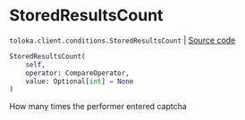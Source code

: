 # StoredResultsCount
`toloka.client.conditions.StoredResultsCount` | [Source code](https://github.com/Toloka/toloka-kit/blob/v0.1.25/src/client/conditions.py#L269)

```python
StoredResultsCount(
    self,
    operator: CompareOperator,
    value: Optional[int] = None
)
```

How many times the performer entered captcha

